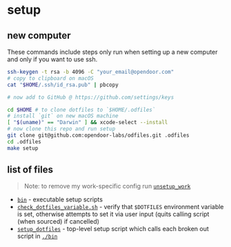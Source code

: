 # setup

## new computer

These commands include steps only run when setting up a new computer and only if you want to use ssh.

```bash
ssh-keygen -t rsa -b 4096 -C "your_email@opendoor.com"
# copy to clipboard on macOS
cat "$HOME/.ssh/id_rsa.pub" | pbcopy

# now add to GitHub @ https://github.com/settings/keys

cd $HOME # to clone dotfiles to `$HOME/.odfiles`
# install `git` on new macOS machine
[ "$(uname)" == "Darwin" ] && xcode-select --install
# now clone this repo and run setup
git clone git@github.com:opendoor-labs/odfiles.git .odfiles
cd .odfiles
make setup
```

## list of files

> Note: to remove my work-specific config run [`unsetup_work`](./bin/unsetup_work)

- [`bin`](./bin) - executable setup scripts
- [`check_dotfiles_variable.sh`](./check_dotfiles_variable.sh) - verify that `$DOTFILES` environment variable is set, otherwise attempts to set it via user input (quits calling script (when sourced) if cancelled)
- [`setup_dotfiles`](./setup_dotfiles) - top-level setup script which calls each broken out script in [`./bin`](./bin)
